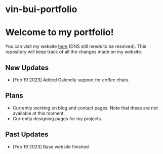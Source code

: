 # vin-bui-portfolio

# Welcome to my portfolio!
You can visit my website [here](https://www.vinbui.me/) (DNS still needs to be resolved). This repository will keep track of all the changes made on my website. 
## New Updates
- [Feb 19 2023] Added Calendly support for coffee chats.

## Plans
- Currently working on blog and contact pages. Note that these are not available at this moment.
- Currently designing pages for my projects.

## Past Updates
- [Feb 19 2023] Base website finished
